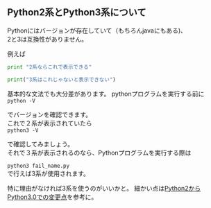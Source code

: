 ## Python2系とPython3系について
Pythonにはバージョンが存在していて（もちろんjavaにもある)、  
2と3は互換性がありません。　　

例えば

``` python
print "2系ならこれで表示できる"

print("3系はこれじゃないと表示できない")

```
基本的な文法でも大分差があります。
pythonプログラムを実行する前に  
``` python -V ``` 

でバージョンを確認できます。  
これで２系が表示されていたら  
``` python3 -V ```  

で確認してみましょう。  
それで３系が表示されるのなら、Pythonプログラムを実行する際は  

``` python3 fail_name.py ```  
で行えば3系が使用されます。   

特に理由がなければ3系を使うのがいいかと。
細かい点は[Python2からPython3.0での変更点](https://qiita.com/CS_Toku/items/353fd4b0fd9ed17dc152)を参考に。
